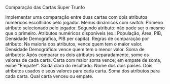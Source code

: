 Comparação das Cartas Super Trunfo

Implementar uma comparação entre duas cartas com dois atributos numéricos escolhidos pelo jogador.
Menus dinâmicos com switch:
Primeiro atributo selecionado pelo jogador.
Segundo atributo: não pode ser o mesmo que o primeiro.
Atributos numéricos disponíveis (ex.: População, Área, PIB, Densidade Demográfica, PIB per capita).
Regras de comparação por atributo:
Na maioria dos atributos, vence quem tem o maior valor.
Densidade Demográfica: vence quem tem o menor valor.
Soma de atributos:
Após comparar os dois atributos separadamente, some os valores de cada carta.
Carta com maior soma vence; em empate de soma, exibe “Empate!”.
Saída clara do resultado:
Nome dos dois países.
Dois atributos usados e seus valores para cada carta.
Soma dos atributos para cada carta.
Qual carta venceu ou empate.
